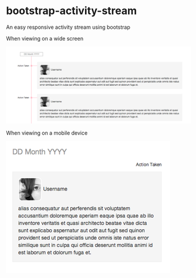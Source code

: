 bootstrap-activity-stream
=========================

An easy responsive activity stream using bootstrap

When viewing on a wide screen

![Big View](screenshots/big.png)

When viewing on a mobile device

![Small View](screenshots/small.png)
